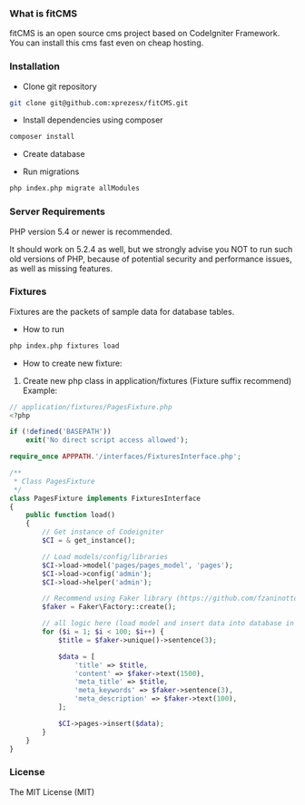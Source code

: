 ### What is fitCMS

fitCMS is an open source cms project based on CodeIgniter Framework.
You can install this cms fast even on cheap hosting.

### Installation

- Clone git repository
```sh
git clone git@github.com:xprezesx/fitCMS.git
```

- Install dependencies using composer
```sh
composer install
```

- Create database

- Run migrations
```sh
php index.php migrate allModules
```

### Server Requirements

PHP version 5.4 or newer is recommended.

It should work on 5.2.4 as well, but we strongly advise you NOT to run
such old versions of PHP, because of potential security and performance
issues, as well as missing features.

### Fixtures

Fixtures are the packets of sample data for database tables.

- How to run
```sh
php index.php fixtures load
```

- How to create new fixture:
1. Create new php class in application/fixtures (Fixture suffix recommend)
Example:

```php
// application/fixtures/PagesFixture.php
<?php

if (!defined('BASEPATH'))
    exit('No direct script access allowed');

require_once APPPATH.'/interfaces/FixturesInterface.php';

/**
 * Class PagesFixture
 */
class PagesFixture implements FixturesInterface
{
    public function load()
    {
        // Get instance of Codeigniter
        $CI = & get_instance();

        // Load models/config/libraries
        $CI->load->model('pages/pages_model', 'pages');
        $CI->load->config('admin');
        $CI->load->helper('admin');

        // Recommend using Faker library (https://github.com/fzaninotto/Faker)
        $faker = Faker\Factory::create();

        // all logic here (load model and insert data into database in loop)
        for ($i = 1; $i < 100; $i++) {
            $title = $faker->unique()->sentence(3);

            $data = [
                'title' => $title,
                'content' => $faker->text(1500),
                'meta_title' => $title,
                'meta_keywords' => $faker->sentence(3),
                'meta_description' => $faker->text(100),
            ];

            $CI->pages->insert($data);
        }
    }
}
```

### License

The MIT License (MIT)